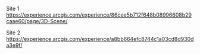 Site 1
https://experience.arcgis.com/experience/86cee5b712f648b08996608b29caae60/page/3D-Scene/

Site 2
https://experience.arcgis.com/experience/a8bb664efc8744c1a03cd8d930da3e9f/
